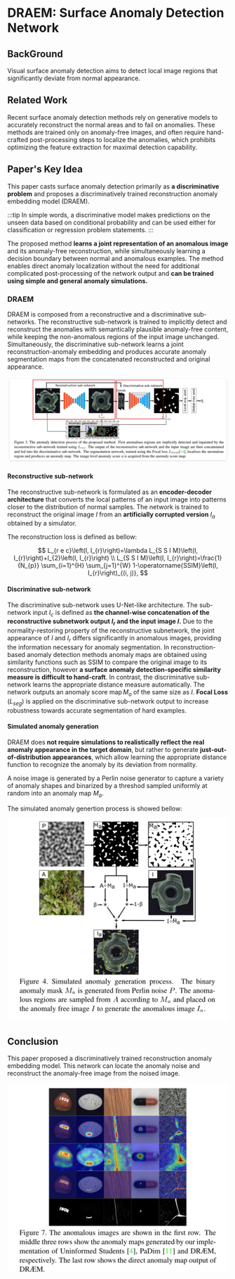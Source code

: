 # DRAEM: Surface Anomaly Detection Network

## BackGround

Visual surface anomaly detection aims to detect local image regions that significantly deviate from normal appearance.

## Related Work

Recent surface anomaly detection methods rely on generative models to accurately reconstruct the normal areas and to fail on anomalies. These methods are trained only on anomaly-free images, and often require hand-crafted post-processing steps to localize the anomalies, which prohibits optimizing the feature extraction for maximal detection capability.

## Paper's Key Idea

This paper casts surface anomaly detection primarily as **a discriminative problem** and proposes a discriminatively trained reconstruction anomaly embedding model (DRAEM).

:::tip
In simple words, a discriminative model makes predictions on the unseen data based on conditional probability and can be used either for classification or regression problem statements. 
:::

The proposed method **learns a joint representation of an anomalous image** and its anomaly-free reconstruction, while simultaneously learning a decision boundary between normal and anomalous examples. The method enables direct anomaly localization without the need for additional complicated post-processing of the network output and **can be trained using simple and general anomaly simulations.**

### DRAEM

DRAEM is composed from a reconstructive and a discriminative sub-networks. The reconstructive sub-network is trained to implicitly detect and reconstruct the anomalies with semantically plausible anomaly-free content, while keeping the non-anomalous regions of the input image unchanged. Simultaneously, the discriminative sub-network learns a joint reconstruction-anomaly embedding and produces accurate anomaly segmentation maps from the concatenated reconstructed and original appearance.

![图 1](images/99477724547be98e8a3685a4d52af61543c0fb05ae71fedd5a5b9d3b45d1226f.png)  

#### Reconstructive sub-network

The reconstructive sub-network is formulated as an **encoder-decoder architecture** that converts the local patterns of an input image into patterns closer to the distribution of normal samples. The network is trained to reconstruct the original image $I$ from an **artificially corrupted version** $I_{a}$ obtained by a simulator.

The reconstruction loss is defined as bellow:

$$
L_{r e c}\left(I, I_{r}\right)=\lambda L_{S S I M}\left(I, I_{r}\right)+l_{2}\left(I, I_{r}\right) \\
L_{S S I M}\left(I, I_{r}\right)=\frac{1}{N_{p}} \sum_{i=1}^{H} \sum_{j=1}^{W} 1-\operatorname{SSIM}\left(I, I_{r}\right)_{(i, j)},
$$

#### Discriminative sub-network

The discriminative sub-network uses U-Net-like architecture. The sub-network input $I_{c}$ is defined as **the channel-wise concatenation of the reconstructive subnetwork output $I_{r}$ and the input image $I$.** Due to the normality-restoring property of the reconstructive subnetwork, the joint appearance of $I$ and $I_{r}$ differs significantly in anomalous images, providing the information necessary for anomaly segmentation. In reconstruction-based anomaly detection methods anomaly maps are obtained using similarity functions such as SSIM to compare the original image to its reconstruction, however **a surface anomaly detection-specific similarity measure is difficult to hand-craft**. In contrast, the discriminative sub-network learns the appropriate distance measure automatically. The network outputs an anomaly score $\operatorname{map} M_{o}$ of the same size as $I$. **Focal Loss** $\left(L_{s e g}\right)$ is applied on the discriminative sub-network output to increase robustness towards accurate segmentation of hard examples.

#### Simulated anomaly generation

DRAEM does **not require simulations to realistically reflect the real anomaly appearance in the target domain**, but rather to generate **just-out-of-distribution appearances**, which allow learning the appropriate distance function to recognize the anomaly by its deviation from normality.

A noise image is generated by a Perlin noise generator to capture a variety of anomaly shapes and binarized by a threshod sampled uniformly at random into an anomaly map $M_a$.

The simulated anomaly genertion process is showed bellow:

![图 3](images/09a731db9e94b58fdb85b70aa2e391e640f79d120b89fe1886125b105c897cc0.png)  

## Conclusion

This paper proposed a discriminatively trained reconstruction anomaly embedding model. This network can locate the anomaly noise and reconstruct the anomaly-free image from the noised image.

![图 1](images/cdddcec50304df0851113211e48df4556f406739e65ad9a25a2a27190c01e605.png)  











